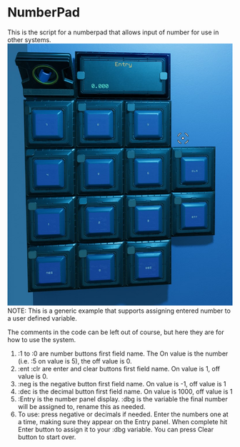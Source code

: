 # NumberPad

This is the script for a numberpad that allows input of number for use in other systems.
![NumPad](images/ExampleNumPad.jpg)
NOTE: This is a generic example that supports assigning entered number to a user defined variable.

The comments in the code can be left out of course, but here they are for how to use the system.
1. :1 to :0 are number buttons first field name.  The On value is the number (i.e. :5 on value is 5), the off value is 0.
1. :ent :clr are enter and clear buttons first field name.  On value is 1, off value is 0.
1. :neg is the negative button first field name.  On value is -1, off value is 1
1. :dec is the decimal button first field name.  On value is 1000, off value is 1
1. :Entry is the number panel display.  :dbg is the variable the final number will be assigned to, rename this as needed.
1. To use: press negative or decimals if needed. Enter the numbers one at a time, making sure they appear on the Entry panel. When complete hit Enter button to assign it to your :dbg variable.  You can press Clear button to start over.
